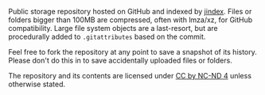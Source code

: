 Public storage repository hosted on GitHub and indexed by [jindex](https://github.com/EthanMcBloxxer/jindex). Files or folders bigger than 100MB are compressed, often with lmza/xz, for GitHub compatibility. Large file system objects are a last-resort, but are procedurally added to `.gitattributes` based on the commit.

Feel free to fork the repository at any point to save a snapshot of its history.  
Please don't do this in to save accidentally uploaded files or folders.

The repository and its contents are licensed under [CC by NC-ND 4](https://github.com/EthanMcBloxxer/.public/blob/main/license.md) unless otherwise stated.
